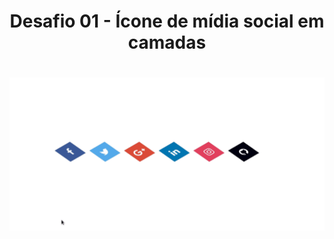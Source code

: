 <h1 align="center">
  Desafio 01 - Ícone de mídia social em camadas
</h1>

<h1>
  <img src="./01.gif">
</h1>